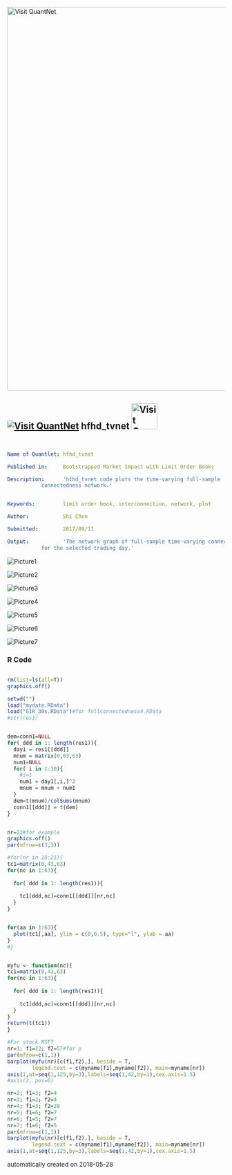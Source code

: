[<img src="https://github.com/QuantLet/Styleguide-and-FAQ/blob/master/pictures/banner.png" width="888" alt="Visit QuantNet">](http://quantlet.de/)

## [<img src="https://github.com/QuantLet/Styleguide-and-FAQ/blob/master/pictures/qloqo.png" alt="Visit QuantNet">](http://quantlet.de/) **hfhd_tvnet** [<img src="https://github.com/QuantLet/Styleguide-and-FAQ/blob/master/pictures/QN2.png" width="60" alt="Visit QuantNet 2.0">](http://quantlet.de/)

```yaml


Name of Quantlet: hfhd_tvnet

Published in: 	  Bootstrapped Market Impact with Limit Order Books

Description:      'hfhd_tvnet code plots the time-varying full-sample 
		   connectedness network.'


Keywords:         limit order book, interconnection, network, plot

Author:           Shi Chen

Submitted:        2017/09/11

Output:           'The network graph of full-sample time-varying connectedness 
		   for the selected trading day.'

```

![Picture1](11.png)

![Picture2](12.png)

![Picture3](13.png)

![Picture4](14.png)

![Picture5](15.png)

![Picture6](16.png)

![Picture7](17.png)

### R Code
```r

rm(list=ls(all=T))
graphics.off()

setwd("")
load("mydate.RData")
load("GIR_30s.RData")#for fullconnectedness4.RData
#str(res1)


dem=conn1=NULL
for( ddd in 1: length(res1)){
  day1 = res1[[ddd]]
  mnum = matrix(0,63,63)
  num1=NULL
  for( i in 1:30){
    #i=1
    num1 = day1[,i,]^2
    mnum = mnum + num1
  }
  dem=t(mnum)/colSums(mnum)
  conn1[[ddd]] = t(dem)
}


nr=22#for example
graphics.off()
par(mfrow=c(3,3))

#for(nr in 18:21){
tc1=matrix(0,43,63)
for(nc in 1:63){
  
  for( ddd in 1: length(res1)){
    
    tc1[ddd,nc]=conn1[[ddd]][nr,nc]
  }
}


for(aa in 1:63){
  plot(tc1[,aa], ylim = c(0,0.5), type="l", ylab = aa)
}
#}


myfu <- function(nc){
tc1=matrix(0,43,63)
for(nc in 1:63){
  
  for( ddd in 1: length(res1)){
    
    tc1[ddd,nc]=conn1[[ddd]][nr,nc]
  }
}
return(t(tc1))
}

#For stock MSFT
nr=1; f1=22; f2=57#for p
par(mfrow=c(1,1))
barplot(myfu(nr)[c(f1,f2),], beside = T, 
        legend.text = c(myname[f1],myname[f2]), main=myname[nr])
axis(1,at=seq(1,125,by=3),labels=seq(1,42,by=1),cex.axis=1.5)
#axis(2, pos=0)

nr=2; f1=3; f2=4
nr=3; f1=2; f2=4
nr=4; f1=3; f2=28
nr=5; f1=6; f2=7
nr=6; f1=5; f2=7
nr=7; f1=6; f2=5
par(mfrow=c(1,1))
barplot(myfu(nr)[c(f1,f2),], beside = T, 
        legend.text = c(myname[f1],myname[f2]), main=myname[nr])
axis(1,at=seq(1,125,by=3),labels=seq(1,42,by=1),cex.axis=1.5)

```

automatically created on 2018-05-28